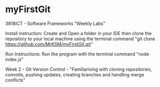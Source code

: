 # myFirstGit
3818ICT - Software Frameworks
"Weekly Labs"

Install instruction: Create and Open a folder in your IDE then clone the repository to your local machine using the terminal command "git clone https://github.com/MrKSM/myFirstGit.git" 

Run Instructions: Run the program with the terminal command "node index.js"

Week 2 - Git Version Control - "Familiarising with cloning repositories, commits, pushing updates, creating branches and handling merge conflicts"
